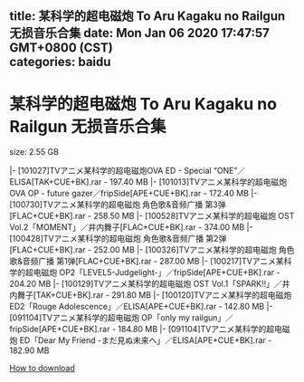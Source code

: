 
title: 某科学的超电磁炮 To Aru Kagaku no Railgun 无损音乐合集
date: Mon Jan 06 2020 17:47:57 GMT+0800 (CST)    
categories: baidu
---

# 某科学的超电磁炮 To Aru Kagaku no Railgun 无损音乐合集
size: 2.55 GB
 
 
|- [101027]TVアニメ某科学的超电磁炮OVA ED - Special “ONE”／ELISA[TAK+CUE+BK].rar - 197.40 MB
|- [101013]TVアニメ某科学的超电磁炮OVA OP - future gazer／fripSide[APE+CUE+BK].rar - 172.40 MB
|- [100730]TVアニメ某科学的超电磁炮 角色歌&音频广播 第3弹[FLAC+CUE+BK].rar - 258.50 MB
|- [100528]TVアニメ某科学的超电磁炮 OST Vol.2「MOMENT」／井内舞子[FLAC+CUE+BK].rar - 374.00 MB
|- [100428]TVアニメ某科学的超电磁炮 角色歌&音频广播 第2弹[FLAC+CUE+BK].rar - 252.00 MB
|- [100326]TVアニメ某科学的超电磁炮 角色歌&音频广播 第1弹[FLAC+CUE+BK].rar - 287.00 MB
|- [100217]TVアニメ某科学的超电磁炮 OP2「LEVEL5-Judgelight-」／fripSide[APE+CUE+BK].rar - 204.20 MB
|- [100129]TVアニメ某科学的超电磁炮 OST Vol.1「SPARK!!」／井内舞子[TAK+CUE+BK].rar - 291.80 MB
|- [100120]TVアニメ某科学的超电磁炮 ED2「Rouge Adolescence」／ELISA[APE+CUE+BK].rar - 142.80 MB
|- [091104]TVアニメ某科学的超电磁炮 OP「only my railgun」／fripSide[APE+CUE+BK].rar - 184.80 MB
|- [091104]TVアニメ某科学的超电磁炮 ED「Dear My Friend -まだ見ぬ未来へ」／ELISA[APE+CUE+BK].rar - 182.90 MB

[How to download](https://bpcam.bemobtrk.com/go/2ceec3aa-1ca2-46d6-b9ff-aaa5c184517c?jno=4834)